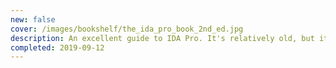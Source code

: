 ```yaml
---
new: false
cover: /images/bookshelf/the_ida_pro_book_2nd_ed.jpg
description: An excellent guide to IDA Pro. It's relatively old, but it aged very well, as the core concepts didn't change with the following IDA versions.
completed: 2019-09-12
---
```


